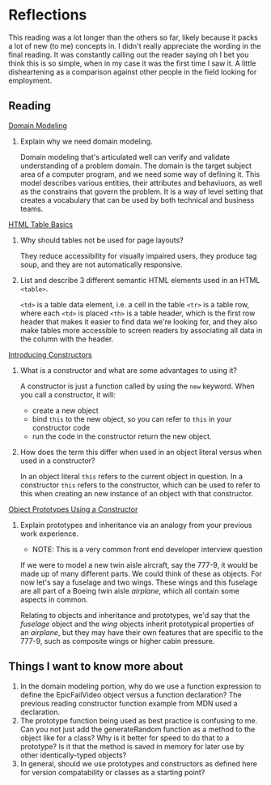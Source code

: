# Reflections

This reading was a lot longer than the others so far, likely because it packs a lot of new (to me) concepts in. I didn't really appreciate the wording in the final reading. It was constantly calling out the reader saying oh I bet you think this is so simple, when in my case it was the first time I saw it. A little disheartening as a comparison against other people in the field looking for employment.

## Reading

[Domain Modeling](https://github.com/codefellows/domain_modeling#domain-modeling)

1. Explain why we need domain modeling.

    Domain modeling that's articulated well can verify and validate understanding of a problem domain. The domain is the target subject area of a computer program, and we need some way of defining it. This model describes various entities, their attributes and behaviuors, as well as the constrains that govern the problem. It is a way of level setting that creates a vocabulary that can be used by both technical and business teams.

[HTML Table Basics](https://developer.mozilla.org/en-US/docs/Learn/HTML/Tables/Advanced)

1. Why should tables not be used for page layouts?

    They reduce accessibility for visually impaired users, they produce tag soup, and they are not automatically responsive.

2. List and describe 3 different semantic HTML elements used in an HTML `<table>`.

    `<td>` is a table data element, i.e. a cell in the table
    `<tr>` is a table row, where each `<td>` is placed
    `<th>` is a table header, which is the first row header that makes it easier to find data we're looking for, and they also make tables more accessible to screen readers by associating all data in the column with the header.

[Introducing Constructors](https://developer.mozilla.org/en-US/docs/Learn/JavaScript/Objects/Basics#introducing_constructors)

1. What is a constructor and what are some advantages to using it?

    A constructor is just a function called by using the `new` keyword. When you call a constructor, it will:

    - create a new object
    - bind `this` to the new object, so you can refer to `this` in your constructor code
    - run the code in the constructor
return the new object.

2. How does the term this differ when used in an object literal versus when used in a constructor?

    In an object literal `this` refers to the current object in question. In a constructor `this` refers to the constructor, which can be used to refer to this when creating an new instance of an object with that constructor.

[Object Prototypes Using a Constructor](https://ui.dev/beginners-guide-to-javascript-prototype)

1. Explain prototypes and inheritance via an analogy from your previous work experience.
    - NOTE: This is a very common front end developer interview question

    If we were to model a new twin aisle aircraft, say the 777-9, it would be made up of many different parts. We could think of these as objects. For now let's say a fuselage and two wings. These wings and this fuselage are all part of a Boeing twin aisle *airplane*, which all contain some aspects in common.

     Relating to objects and inheritance and prototypes, we'd say that the *fuselage* object and the *wing* objects inherit prototypical properties of an *airplane*, but they may have their own features that are specific to the 777-9, such as composite wings or higher cabin pressure.

## Things I want to know more about

1. In the domain modeling portion, why do we use a function expression to define the EpicFailVideo object versus a function declaration? The previous reading constructor function example from MDN used a declaration.
2. The prototype function being used as best practice is confusing to me. Can you not just add the generateRandom function as a method to the object like for a class? Why is it better for speed to do that to a prototype? Is it that the method is saved in memory for later use by other identically-typed objects?
3. In general, should we use prototypes and constructors as defined here for version compatability or classes as a starting point?
